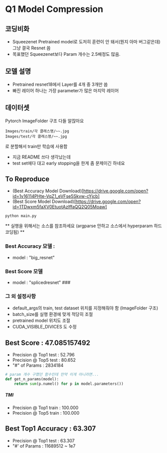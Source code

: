 # Q1 Model Compression #

## 코딩비화 ##
- Squeezenet Pretrained model로 도저히 훈련이 안 돼서(뭔지 아마 버그같은데)
그냥 결국 Resnet 씀
- 목표했던 Squeezenet보다 Param 개수는 2.5배정도 많음.

## 모델 설명 ##
- Pretrained resnet18에서 Layer를 4개 중 3개만 씀
- 빠진 레이어 하나는 가장 parameter가 많은 마지막 레이어

## 데이터셋 ##
Pytorch ImageFolder 구조 다들 알잖아요
```
Images/train/각 클래스명/~~.jpg
Images/test/각 클래스명/~~.jpg
```
로 분할해서 train만 학습에 사용함
- 지금 README 쓰다 생각났는데
- test set에다 대고 early stopping을 한게 좀 문제이긴 하네요


## To Reproduce ##

- (Best Accuracy Model Download)[https://drive.google.com/open?id=1v16114PHte-VqZ1_eVFse5Skvw-cYjcb]
- (Best Score Model Download)[https://drive.google.com/open?id=1TDwxm5faXV0EtuotAzlffaQQ2Q05Moaw]

```commandline
python main.py
```

** 실행을 위해서는 소스를 참조하세요 (argparse 안하고 소스에서 hyperparam 하드코딩됨) **

### Best Accuracy 모델 : ### 
- model : "big_resnet"

### Best Score 모델  ###
- model : "splicedresnet" ### 

### 그 외 설정사항 ### 
- default_args의 train, test dataset 위치를 지정해줘야 함 (ImageFolder 구조)
- batch_size를 실행 환경에 맞게 적당히 조절
- pretrained model 위치도 조절
- CUDA_VISIBLE_DIVICES 도 수정

## Best Score : 47.085157492 ##

- Precision @ Top1 test : 52.796
- Precision @ Top5 test : 80.652
- "#" of Params : 2834184
```python
# param 개수 구했던 함수인데 만약 이게 아니라면...
def get_n_params(model):
    return sum(p.numel() for p in model.parameters())
```
##### TMI #####
- Precision @ Top1 train : 100.000
- Precision @ Top5 train : 100.000



## Best Top1 Accuracy : 63.307 ##
- Precision @ Top1 test : 63.307
- "#' of Params : 11689512 ~ 1e7
 

